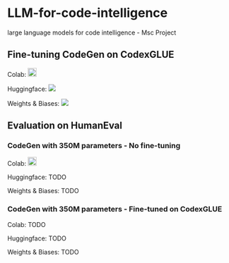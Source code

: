 # LLM-for-code-intelligence
large language models for code intelligence - Msc Project



## Fine-tuning CodeGen on CodexGLUE

Colab: <a href="https://colab.research.google.com/drive/1B_cfCkliI-UuNemmgMmXqxgjnDLslAq1?usp=sharing"><img src="https://colab.research.google.com/assets/colab-badge.svg" height=20></a>  

Huggingface: <a href="https://huggingface.co/ammarnasr/codegen-350M-multi-ft-on-code-x-glue-tc"><img src="https://huggingface.co/datasets/huggingface/badges/raw/main/share-to-community-sm-dark.svg"></a>

Weights & Biases: <a href="https://wandb.ai/ammarnasr/codegen_ft_on_codexglue?workspace=user-ammarnasr"><img src="https://img.shields.io/badge/wandb-Report-blue"></a>


## Evaluation on HumanEval

### CodeGen with 350M parameters - No fine-tuning

Colab: <a href="https://colab.research.google.com/drive/17cnKw8n2ELFLdu9i7zqi5mb99QdZdaax?usp=sharing"><img src="https://colab.research.google.com/assets/colab-badge.svg" height=20></a>

<!-- TODO: add Hugging Face and WandB -->

Huggingface: TODO

Weights & Biases: TODO

### CodeGen with 350M parameters - Fine-tuned on CodexGLUE
<!-- TODO: add Colab, HuggingFace and WandB -->

Colab: TODO

Huggingface: TODO

Weights & Biases: TODO
